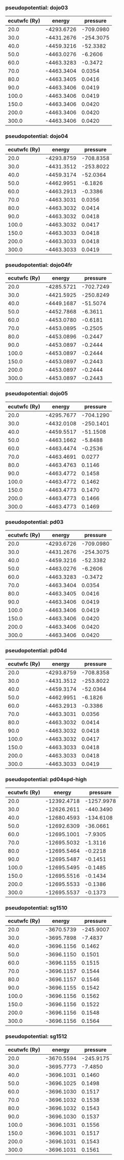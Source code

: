 ### pseudopotential: dojo03
| ecutwfc (Ry) | energy | pressure | 
| --- | --- | --- | 
| 20.0 | -4293.6726| -709.0980|
| 30.0 | -4431.2676| -254.3075|
| 40.0 | -4459.3216| -52.3382|
| 50.0 | -4463.0276| -6.2606|
| 60.0 | -4463.3283| -0.3472|
| 70.0 | -4463.3404| 0.0354|
| 80.0 | -4463.3405| 0.0416|
| 90.0 | -4463.3406| 0.0419|
| 100.0 | -4463.3406| 0.0419|
| 150.0 | -4463.3406| 0.0420|
| 200.0 | -4463.3406| 0.0420|
| 300.0 | -4463.3406| 0.0420|

### pseudopotential: dojo04
| ecutwfc (Ry) | energy | pressure | 
| --- | --- | --- | 
| 20.0 | -4293.8759| -708.8358|
| 30.0 | -4431.3512| -253.8022|
| 40.0 | -4459.3174| -52.0364|
| 50.0 | -4462.9951| -6.1826|
| 60.0 | -4463.2913| -0.3386|
| 70.0 | -4463.3031| 0.0356|
| 80.0 | -4463.3032| 0.0414|
| 90.0 | -4463.3032| 0.0418|
| 100.0 | -4463.3032| 0.0417|
| 150.0 | -4463.3033| 0.0418|
| 200.0 | -4463.3033| 0.0418|
| 300.0 | -4463.3033| 0.0419|

### pseudopotential: dojo04fr
| ecutwfc (Ry) | energy | pressure | 
| --- | --- | --- | 
| 20.0 | -4285.5721| -702.7249|
| 30.0 | -4421.5925| -250.8249|
| 40.0 | -4449.1687| -51.5074|
| 50.0 | -4452.7868| -6.3611|
| 60.0 | -4453.0780| -0.6181|
| 70.0 | -4453.0895| -0.2505|
| 80.0 | -4453.0896| -0.2447|
| 90.0 | -4453.0897| -0.2444|
| 100.0 | -4453.0897| -0.2444|
| 150.0 | -4453.0897| -0.2443|
| 200.0 | -4453.0897| -0.2444|
| 300.0 | -4453.0897| -0.2443|

### pseudopotential: dojo05
| ecutwfc (Ry) | energy | pressure | 
| --- | --- | --- | 
| 20.0 | -4295.7677| -704.1290|
| 30.0 | -4432.0108| -250.1401|
| 40.0 | -4459.5517| -51.1508|
| 50.0 | -4463.1662| -5.8488|
| 60.0 | -4463.4474| -0.2536|
| 70.0 | -4463.4691| 0.0277|
| 80.0 | -4463.4763| 0.1146|
| 90.0 | -4463.4772| 0.1458|
| 100.0 | -4463.4772| 0.1462|
| 150.0 | -4463.4773| 0.1470|
| 200.0 | -4463.4773| 0.1466|
| 300.0 | -4463.4773| 0.1469|

### pseudopotential: pd03
| ecutwfc (Ry) | energy | pressure | 
| --- | --- | --- | 
| 20.0 | -4293.6726| -709.0980|
| 30.0 | -4431.2676| -254.3075|
| 40.0 | -4459.3216| -52.3382|
| 50.0 | -4463.0276| -6.2606|
| 60.0 | -4463.3283| -0.3472|
| 70.0 | -4463.3404| 0.0354|
| 80.0 | -4463.3405| 0.0416|
| 90.0 | -4463.3406| 0.0419|
| 100.0 | -4463.3406| 0.0419|
| 150.0 | -4463.3406| 0.0420|
| 200.0 | -4463.3406| 0.0420|
| 300.0 | -4463.3406| 0.0420|

### pseudopotential: pd04d
| ecutwfc (Ry) | energy | pressure | 
| --- | --- | --- | 
| 20.0 | -4293.8759| -708.8358|
| 30.0 | -4431.3512| -253.8022|
| 40.0 | -4459.3174| -52.0364|
| 50.0 | -4462.9951| -6.1826|
| 60.0 | -4463.2913| -0.3386|
| 70.0 | -4463.3031| 0.0356|
| 80.0 | -4463.3032| 0.0414|
| 90.0 | -4463.3032| 0.0418|
| 100.0 | -4463.3032| 0.0417|
| 150.0 | -4463.3033| 0.0418|
| 200.0 | -4463.3033| 0.0418|
| 300.0 | -4463.3033| 0.0419|

### pseudopotential: pd04spd-high
| ecutwfc (Ry) | energy | pressure | 
| --- | --- | --- | 
| 20.0 | -12392.4718| -1257.9978|
| 30.0 | -12626.2611| -440.3490|
| 40.0 | -12680.4593| -134.6108|
| 50.0 | -12692.6309| -36.0661|
| 60.0 | -12695.1001| -7.9305|
| 70.0 | -12695.5032| -1.3116|
| 80.0 | -12695.5464| -0.2218|
| 90.0 | -12695.5487| -0.1451|
| 100.0 | -12695.5495| -0.1485|
| 150.0 | -12695.5516| -0.1434|
| 200.0 | -12695.5533| -0.1386|
| 300.0 | -12695.5537| -0.1373|

### pseudopotential: sg1510
| ecutwfc (Ry) | energy | pressure | 
| --- | --- | --- | 
| 20.0 | -3670.5739| -245.9007|
| 30.0 | -3695.7898| -7.4837|
| 40.0 | -3696.1156| 0.1462|
| 50.0 | -3696.1150| 0.1501|
| 60.0 | -3696.1155| 0.1515|
| 70.0 | -3696.1157| 0.1544|
| 80.0 | -3696.1157| 0.1546|
| 90.0 | -3696.1155| 0.1542|
| 100.0 | -3696.1156| 0.1562|
| 150.0 | -3696.1156| 0.1522|
| 200.0 | -3696.1156| 0.1548|
| 300.0 | -3696.1156| 0.1564|

### pseudopotential: sg1512
| ecutwfc (Ry) | energy | pressure | 
| --- | --- | --- | 
| 20.0 | -3670.5594| -245.9175|
| 30.0 | -3695.7773| -7.4850|
| 40.0 | -3696.1031| 0.1460|
| 50.0 | -3696.1025| 0.1498|
| 60.0 | -3696.1030| 0.1517|
| 70.0 | -3696.1032| 0.1538|
| 80.0 | -3696.1032| 0.1543|
| 90.0 | -3696.1030| 0.1537|
| 100.0 | -3696.1031| 0.1556|
| 150.0 | -3696.1031| 0.1517|
| 200.0 | -3696.1031| 0.1543|
| 300.0 | -3696.1031| 0.1561|

